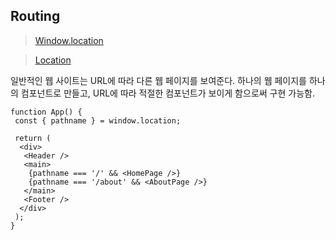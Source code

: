 ## Routing

> [Window.location](https://developer.mozilla.org/ko/docs/Web/API/Window/location)
>

> [Location](https://developer.mozilla.org/ko/docs/Web/API/Location)
>

일반적인 웹 사이트는 URL에 따라 다른 웹 페이지를 보여준다. 하나의 웹 페이지를 하나의 컴포넌트로 만들고, URL에 따라 적절한 컴포넌트가 보이게 함으로써 구현 가능함.

```tsx
function App() {
 const { pathname } = window.location;
 
 return (
  <div>
   <Header />
   <main>
    {pathname === '/' && <HomePage />}
    {pathname === '/about' && <AboutPage />}
   </main>
   <Footer />
  </div>
 );
}
```

